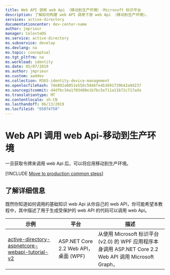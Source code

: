 ```yaml
---
title: Web API 调用 web Api （移动到生产环境）-Microsoft 标识平台
description: 了解如何构建 web API 调用下游 web Api （移动到生产环境）。
services: active-directory
documentationcenter: dev-center-name
author: jmprieur
manager: CelesteDG
ms.service: active-directory
ms.subservice: develop
ms.devlang: na
ms.topic: conceptual
ms.tgt_pltfrm: na
ms.workload: identity
ms.date: 05/07/2019
ms.author: jmprieur
ms.custom: aaddev
ms.collection: M365-identity-device-management
ms.openlocfilehash: 7de892a0851e556c5046fe4b3691f39b42a9d237
ms.sourcegitcommit: d4dfbc34a1f03488e1b7bc5e711a11b72c717ada
ms.translationtype: MT
ms.contentlocale: zh-CN
ms.lasthandoff: 06/13/2019
ms.locfileid: "65074750"
---
```

# <a name="web-api-that-calls-web-apis---move-to-production"></a>Web API 调用 web Api-移动到生产环境

一旦获取令牌来调用 web Api 后，可以将应用移动到生产环境。

[!INCLUDE [Move to production common steps](../../../includes/active-directory-develop-scenarios-production.md)]

## <a name="learn-more"></a>了解详细信息

既然你知道如何调用的基础知识 web Api 从你自己的 web API，你可能希望本教程中，其中描述了用于生成受保护的 web API 的代码可以调用 web Api。

| 示例 | 平台 | 描述 |
|--------|----------|-------------|
| [active-directory-aspnetcore-webapi-tutorial-v2](https://github.com/Azure-Samples/active-directory-dotnet-native-aspnetcore-v2/tree/master/2.%20Web%20API%20now%20calls%20Microsoft%20Graph) | ASP.NET Core 2.2 Web API，桌面 (WPF) | 从使用 Microsoft 标识平台 (v2.0) 的 WPF 应用程序本身调用 ASP.NET Core 2.2 Web API 调用 Microsoft Graph， |
